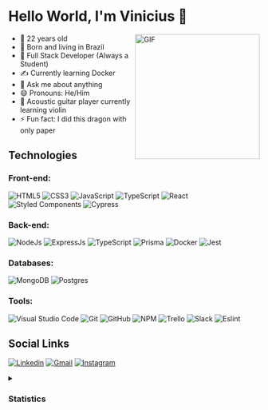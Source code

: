 # Hello World, I'm Vinicius 👋

<img align="right" alt="GIF" src="https://user-images.githubusercontent.com/92492685/167287254-3e4885c6-673a-4e1b-9504-df6befc38d66.png" height="250" />

- :partying_face: 22 years old
- 🔭 Born and living in Brazil
- 🌱 Full Stack Developer (Always a Student)
- ✍ Currently learning Docker
- 💬 Ask me about anything
- 😄 Pronouns: He/Him
- :violin: Acoustic guitar player currently learning violin 
- ⚡ Fun fact: I did this dragon with only paper


## Technologies

### Front-end:
![HTML5](https://img.shields.io/badge/html5-%23E34F26.svg?style=for-the-badge&logo=html5&logoColor=white)
![CSS3](https://img.shields.io/badge/css3-%231572B6.svg?style=for-the-badge&logo=css3&logoColor=white) 
![JavaScript](https://img.shields.io/badge/javascript-%23323330.svg?style=for-the-badge&logo=javascript&logoColor=%23F7DF1E)
![TypeScript](https://img.shields.io/badge/typescript-%23007ACC.svg?style=for-the-badge&logo=typescript&logoColor=white)
![React](https://img.shields.io/badge/react-%2320232a.svg?style=for-the-badge&logo=react&logoColor=%2361DAFB)
![Styled Components](https://img.shields.io/badge/styled--components-DB7093?style=for-the-badge&logo=styled-components&logoColor=white)
![Cypress](https://img.shields.io/badge/Cypress-17202C?style=for-the-badge&logo=cypress&logoColor=white)

### Back-end:
![NodeJs](https://img.shields.io/badge/node.js-6DA55F?style=for-the-badge&logo=node.js&logoColor=white) 
![ExpressJs](https://img.shields.io/badge/Express.js-000000?style=for-the-badge&logo=express&logoColor=white)
![TypeScript](https://img.shields.io/badge/typescript-%23007ACC.svg?style=for-the-badge&logo=typescript&logoColor=white)
![Prisma](https://img.shields.io/badge/Prisma-3982CE?style=for-the-badge&logo=Prisma&logoColor=white)
![Docker](https://img.shields.io/badge/Docker-000000?style=for-the-badge&logo=docker&logoColor=white)
![Jest](https://img.shields.io/badge/Jest-C21325?style=for-the-badge&logo=jest&logoColor=white)

### Databases:
![MongoDB](https://img.shields.io/badge/MongoDB-%234ea94b.svg?style=for-the-badge&logo=mongodb&logoColor=white)
![Postgres](https://img.shields.io/badge/postgres-%23316192.svg?style=for-the-badge&logo=postgresql&logoColor=white)

### Tools:
![Visual Studio Code](https://img.shields.io/badge/Visual_Studio_Code-0078D4?style=for-the-badge&logo=visual%20studio%20code&logoColor=white)
![Git](https://img.shields.io/badge/GIT-E44C30?style=for-the-badge&logo=git&logoColor=white)
![GitHub](https://img.shields.io/badge/GitHub-100000?style=for-the-badge&logo=github&logoColor=white)
![NPM](https://img.shields.io/badge/npm-CB3837?style=for-the-badge&logo=npm&logoColor=white)
![Trello](https://img.shields.io/badge/Trello-0052CC?style=for-the-badge&logo=trello&logoColor=white)
![Slack](https://img.shields.io/badge/Slack-4A154B?style=for-the-badge&logo=slack&logoColor=white)
![Eslint](https://img.shields.io/badge/eslint-3A33D1?style=for-the-badge&logo=eslint&logoColor=white)

## Social Links
[![Linkedin](https://img.shields.io/badge/LinkedIn-0077B5?style=for-the-badge&logo=linkedin&logoColor=white)](https://www.linkedin.com/in/vinicius-ribeiro-da-cunha-52621122b/)
[![Gmail](https://img.shields.io/badge/Gmail-D14836?style=for-the-badge&logo=gmail&logoColor=white)](vinicunha2008@gmail.com)
[![Instagram](https://img.shields.io/badge/Instagram-E4405F?style=for-the-badge&logo=instagram&logoColor=white)](https://www.instagram.com/vini_rcunha/)
  
<details>
  <summary><h3> Statistics</h3></summary>
  <img height="165em" alt="ruineto-dev stats" src="https://github-readme-stats.vercel.app/api?username=Vinicius-R-Cunha&show_icons=true&hide_border=true" />
  <img src="https://github-readme-stats.vercel.app/api/top-langs/?username=Vinicius-R-Cunha&layout=compact" />
</details>
